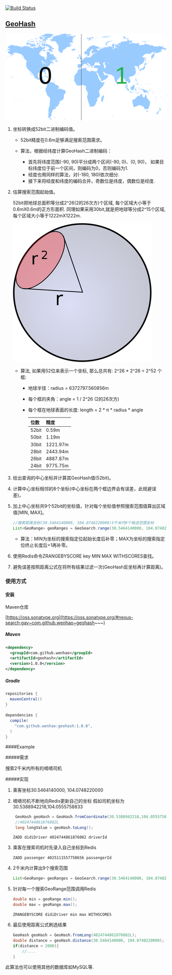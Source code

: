 [![Build Status](https://travis-ci.org/wenhao/geohash.svg?branch=master)](https://travis-ci.org/wenhao/geohash)

## [GeoHash](https://github.com/wenhao/geohash)

![GeoHash](./img/geohash.png)

1. 坐标转换成52bit二进制编码值。

    * 52bit精度在0.6m足够满足搜索范围需求。
    * 算法，根据经纬度计算GeoHash二进制编码：
    
        * 首先将纬度范围(-90, 90)平分成两个区间(-90, 0)、(0, 90)， 如果目标纬度位于前一个区间，则编码为0，否则编码为1.
        * 经度也用同样的算法，对(-180, 180)依次细分.
        * 接下来将经度和纬度的编码合并，奇数位是纬度，偶数位是经度. 

2. 估算搜索范围起始值。
    
    52bit把地球总面积等分成2^26(2的26次方)个区域, 每个区域大小等于0.6mX0.6m的正方形面积. 同理如果采用30bit,就是把地球等分成2^15个区域, 每个区域大小等于1222mX1222m.
    
    ![精度估算](./img/earth_angle.png)

    * 算法, 如果用52位来表示一个坐标, 那么总共有: 2^26 * 2^26 = 2^52 个框:
    
        * 地球半径：radius = 6372797.560856m
        * 每个框的夹角：angle = 1 / 2^26 (2的26次方)
        * 每个框在地球表面的长度: length = 2 * π * radius * angle
        
            位数         | 精度 
            ------------ | -------------
            52bit | 0.59m
            50bit | 1.19m
            30bit | 1221.97m
            28bit | 2443.94m
            26bit | 4887.87m
            24bit | 9775.75m

3. 给出查询的中心坐标并计算其GeoHash值(52bit)。

4. 计算中心坐标相邻的8个坐标(中心坐标在两个框边界会有误差，此规避误差)。

5. 加上中心坐标共9个52bit的坐标值，针对每个坐标值参照搜索范围值算出区域值[MIN, MAX]。
    ```java
    //搜索距离坐标(30.5464140000, 104.0748220000)3千米内9个候选范围坐标
    List<GeoRange> geoRanges = GeoSearch.range(30.5464140000, 104.0748220000, 3000);
    ```
    * 算法：MIN为坐标的搜索指定位起始长度后补零；MAX为坐标的搜索指定位终止长度后+1再补零。
    
6. 使用Redis命令ZRANGEBYSCORE key MIN MAX WITHSCORES查找。

7. 避免误差按照距离公式在将所有结果过滤一次(GeoHash反坐标再计算距离)。
   
   
### 使用方式

#### 安装

Maven仓库

[https://oss.sonatype.org](https://oss.sonatype.org/#nexus-search;gav~com.github.wenhao~geohash~~~)

##### Maven

```xml
<dependency>
  <groupId>com.github.wenhao</groupId>
  <artifactId>geohash</artifactId>
  <version>1.0.0</version>
</dependency>
```

##### Gradle

```groovy
repositories {
  mavenCentral()
}

dependencies {
  compile(
    "com.github.wenhao:geohash:1.0.0",
  )
}
```

####Example

#####需求

   搜索2千米内所有的嘀嘀司机
    
#####实现

1. 乘客坐标30.5464140000, 104.0748220000

2. 嘀嘀司机不断地向Redis更新自己的坐标
   假如司机坐标为30.5388942218,104.0555758833
   
   ```java
    GeoHash geoHash = GeoHash.fromCoordinate(30.5388942218,104.0555758833)
    //4024744861876082L
    long longValue = geoHash.toLong();
   ```

   ```
   ZADD didiDriver 4024744861876082 driverId
   ```
3. 乘客在搜索司机时先录入自己坐标到Redis
   
   ```
   ZADD passenger 4025111557750656 passengerId
   ```

4. 2千米内计算出9个搜索范围

   ```java
   List<GeoRange> geoRanges = GeoSearch.range(30.5464140000, 104.0748220000, 2000);
   ```
5. 针对每一个搜索GeoRange范围调用Redis

   ```java
   double min = geoRange.min();
   double max = geoRange.max();
   ```
   
   ```  
   ZRANGEBYSCORE didiDriver min max WITHSCORES
   ```
6. 最后使用距离公式刷选结果
   
    ```java
    GeoHash geoHash = GeoHash.fromLong(4024744861876082L);
    double distance = geoHash.distance(30.5464140000, 104.0748220000);
    if(distance < 2000){
        //....
    }
    ```
    
此算法也可以使用其他的数据库如MySQL等.